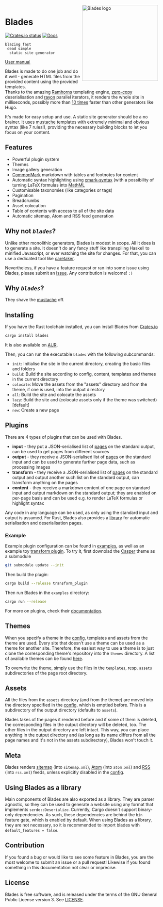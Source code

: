 <img src="https://raw.githubusercontent.com/grego/blades/master/logo.svg?sanitize=true" alt="Blades logo" width="250" align="right">

# Blades

[![Crates.io status](https://badgen.net/crates/v/blades)](https://crates.io/crates/blades)
[![Docs](https://docs.rs/blades/badge.svg)](https://docs.rs/blades)

```
blazing fast
 dead simple
  static site generator
```

[User manual](http://www.getblades.org)

Blades is made to do one job and do it well - generate HTML files from the provided
content using the provided templates.  
Thanks to the amazing [Ramhorns](https://github.com/maciejhirsz/ramhorns) templating engine,
[zero-copy](https://serde.rs/lifetimes.html#borrowing-data-in-a-derived-impl) deserialisation
and [rayon](https://github.com/rayon-rs/rayon) parallel iterators, it renders the whole site in
milliseconds, possibly more than [10 times](https://github.com/grego/ssg-bench) faster than other generators like Hugo.

It's made for easy setup and use. A static site generator should be a no brainer.
It uses [mustache](https://mustache.github.io/mustache.5.html) templates with extremely minimal
and obvious syntax (like 7 rules!), providing the necessary building blocks
to let you focus on your content.

## Features
* Powerful plugin system
* Themes
* Image gallery generation
* [CommonMark](https://commonmark.org) markdown with tables and footnotes for content
* Automatic syntax highlighting using [cmark-syntax](https://github.com/grego/cmark-syntax)
  (with a possibility of turning LaTeX formulas into [MathML](https://developer.mozilla.org/docs/Web/MathML)
* Customisable taxonomies (like categories or tags)
* Pagination
* Breadcrumbs
* Asset colocation
* Table of contents with access to all of the site data
* Automatic sitemap, Atom and RSS feed generation

## Why not _`blades`_?
Unlike other monolithic generators, Blades is modest in scope. All it does is to generate a site.
It doesn't do any fancy stuff like transpiling Haskell to minified Javascript, or ever
watching the site for changes. For that, you can use a dedicated tool like
[caretaker](https://github.com/grego/caretaker).

Nevertheless, if you have a feature request or ran into some issue using Blades, please submit an
[issue](https://github.com/grego/blades). Any contribution is welcome! `:)`

## Why _`blades`_?
They shave the [mustache](https://mustache.github.io/mustache.5.html) off.

## Installing
If you have the Rust toolchain installed, you can install Blades from [Crates.io](https://crates.io/crates/blades)
``` bash
cargo install blades
```

It is also available on [AUR](https://aur.archlinux.org/packages/blades-bin/).

Then, you can run the executable `blades` with the following subcommands:
* `init`: Initialise the site in the current directory, creating the basic files and folders
* `build`: Build the site according to config, content, templates and themes in the current directory
* `colocate`: Move the assets from the "assets" directory and from the theme, if one is used, into the output directory
* `all`: Build the site and colocate the assets
* `lazy`: Build the site and (colocate assets only if the theme was switched) [default]
* `new`: Create a new page

## Plugins
There are 4 types of plugins that can be used with Blades.
* **input** - they put a JSON-serialised list of [pages](https://www.getblades.org/pages.html) on the standard output, can be used
  to get pages from different sources
* **output** - they receive a JSON-serialised list of [pages](https://www.getblades.org/pages.html) on the standard input and can be
  used to generate further page data, such as processing images
* **transform** - they receive a JSON-serialised list of [pages](https://www.getblades.org/pages.html) on the standard output and output
  another such list on the standard output, can transform anything on the pages
* **content** - they receive a markdown content of one page on standard input and output markdown on the standard output; they are enabled
  on per-page basis and can be used e.g. to render LaTeX formulas or highlight syntax

Any code in any language can be used, as only using the standard input and output is assumed. For Rust, Blades also provides a
[library](https://docs.rs/blades) for automatic serialisation and deserialisation pages.

### Example
Example plugin configuration can be found in [examples](examples/Blades.toml), as well as an
example toy [transform plugin](examples/transform_plugin.rs).
To try it, first downolad the [Casper](https://blades-casper.netlify.app/) theme as a submodule
```bash
git submodule update --init
```
Then build the plugin:
```bash
cargo build --release transform_plugin
```
Then run Blades in the `examples` directory:
```bash
cargo run --release
```

For more on plugins, check their [documentation](https://www.getblades.org/plugins.html).

## Themes
When you specify a theme in the [config](https://www.getblades.org/config.html), templates and assets from the theme are used.
Every site that doesn't use a theme can be used as a theme for another site.
Therefore, the easiest way to use a theme is to just clone the corresponding theme's repository
into the `themes` directory. A list of available themes can be found [here](https://www.getblades.org/themes/).

To overwrite the theme, simply use the files in the `templates`, resp. `assets` subdirectories of the
page root directory.

## Assets
All the files from the `assets` directory (and from the theme) are moved into the directory
specified in the [config](https://www.getblades.org/config.html), which is emptied before. This is a subdirectory of the
output directory (defaults to `assets`).

Blades takes of the pages it rendered before and if some of them is deleted, the corresponding
files in the output directory will be deleted, too. The other files in the output directory
are left intact. This way, you can place anything in the output directory and (as long as its name
differs from all the page names and it's not in the assets subdirectory), Blades won't touch it.

## Meta
Blades renders [sitemap](https://www.sitemaps.org) (into `sitemap.xml`), [Atom](https://en.wikipedia.org/wiki/Atom_(Web_standard)) (into `atom.xml`)
and [RSS](https://en.wikipedia.org/wiki/RSS) (into `rss.xml`) feeds, unless explicitly disabled in the [config](https://www.getblades.org/config.html).

## Using Blades as a library
Main components of Blades are also exported as a library. They are parser agnostic, so they can be used
to generate a website using any format that implements `serde::Deserialize`.
Currently, Cargo doesn't support binary-only dependencies. As such, these dependencies are behind
the `bin` feature gate, which is enabled by default. When using Blades as a library, they are not
necessary, so it is recommended to import blades with `default_features = false`.

## Contribution
If you found a bug or would like to see some feature in Blades, you are the most welcome to submit an issue
or a pull request! Likewise if you found something in this documentation not clear or imprecise.

## License
Blades is free software, and is released under the terms of the GNU General Public
License version 3. See [LICENSE](LICENSE).
